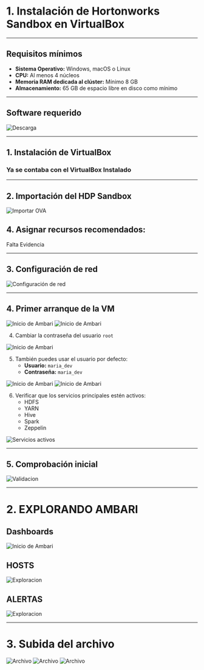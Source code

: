 # 1. Instalación de Hortonworks Sandbox en VirtualBox


---

## Requisitos mínimos

- **Sistema Operativo:** Windows, macOS o Linux  
- **CPU:** Al menos 4 núcleos  
- **Memoria RAM dedicada al clúster:** Mínimo 8 GB  
- **Almacenamiento:** 65 GB de espacio libre en disco como mínimo    

---

## Software requerido
![Descarga](Descarga.png)

---

## 1. Instalación de VirtualBox

### Ya se contaba con el VirtualBox Instalado

---

## 2. Importación del HDP Sandbox

![Importar OVA](Captura_1.png)

## 4. Asignar recursos recomendados:

Falta Evidencia

---

## 3. Configuración de red

![Configuración de red](Captura_2.png)

---

## 4. Primer arranque de la VM 

![Inicio de Ambari](Captura_3.png)
![Inicio de Ambari](Captura_4.png)

4. Cambiar la contraseña del usuario `root` 

![Inicio de Ambari](Captura_5.png)


5. También puedes usar el usuario por defecto:  
   - **Usuario:** `maria_dev`  
   - **Contraseña:** `maria_dev`

![Inicio de Ambari](Captura_6.png)
![Inicio de Ambari](Captura_7.png)


6. Verificar que los servicios principales estén activos:  
   - HDFS  
   - YARN  
   - Hive  
   - Spark  
   - Zeppelin

![Servicios activos](validacion_tools.png)

---

## 5. Comprobación inicial

![Validacion](lista_hdfs.png)

---
# 2. EXPLORANDO AMBARI
## Dashboards
![Inicio de Ambari](Captura_7.png)
## HOSTS
![Exploracion](Captura_8.png)
## ALERTAS
![Exploracion](Captura_9.png)

---
# 3. Subida del archivo
![Archivo](Captura_10.png)
![Archivo](Captura_11.png)
![Archivo](Captura_12.png)
